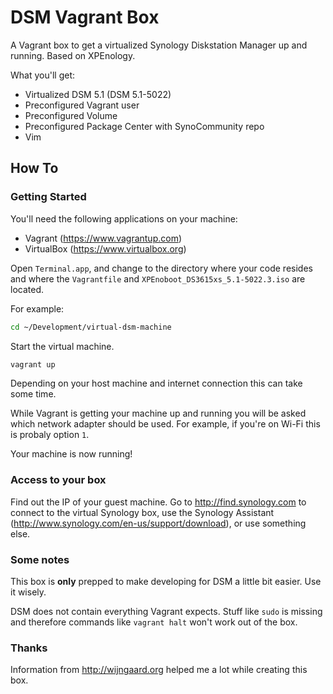 # DSM Vagrant Box
A Vagrant box to get a virtualized Synology Diskstation Manager up and running. Based on XPEnology.

What you'll get:

* Virtualized DSM 5.1 (DSM 5.1-5022)
* Preconfigured Vagrant user
* Preconfigured Volume
* Preconfigured Package Center with SynoCommunity repo
* Vim

## How To

### Getting Started
You'll need the following applications on your machine:

- Vagrant (https://www.vagrantup.com)
- VirtualBox (https://www.virtualbox.org)

Open `Terminal.app`, and change to the directory where your code resides and where the `Vagrantfile` and `XPEnoboot_DS3615xs_5.1-5022.3.iso` are located.

For example:

```bash
cd ~/Development/virtual-dsm-machine
```

Start the virtual machine.

```bash
vagrant up
```

Depending on your host machine and internet connection this can take some time.

While Vagrant is getting your machine up and running you will be asked which network adapter should be used. For example, if you're on Wi-Fi this is probaly option `1`.

Your machine is now running!

### Access to your box
Find out the IP of your guest machine. Go to http://find.synology.com to connect to the virtual Synology box, use the Synology Assistant (http://www.synology.com/en-us/support/download), or use something else.

### Some notes
This box is **only** prepped to make developing for DSM a little bit easier. Use it wisely.

DSM does not contain everything Vagrant expects. Stuff like `sudo` is missing and therefore commands like `vagrant halt` won't work out of the box.

### Thanks
Information from http://wijngaard.org helped me a lot while creating this box.
